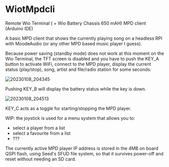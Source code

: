 # WiotMpdcli

Remote Wio Terminal ( + Wio Battery Chassis 650 mAH) MPD client (Arduino IDE)

A basic MPD client that shows the currently playing song on a headless RPI with MoodeAudio (or any other MPD based music player I guess).

Because power saving (standby mode) does not work at this moment on the Wio Terminal, the TFT screen is disabled and you have to push the KEY_A button to activate WiFi, connect to the MPD player, display the current status (play/stop), song, artist and file/radio station for some seconds:

![20230108_204345](https://user-images.githubusercontent.com/2384545/211216045-9a59f470-efb1-4133-93de-d24f1fe82a49.jpg)

Pushing KEY_B will display the battery status while the key is down.

![20230108_204513](https://user-images.githubusercontent.com/2384545/211216060-d9735eac-7844-421d-bec2-12d0c01fd79d.jpg)

KEY_C acts as a toggle for starting/stopping the MPD player.

WIP: the joystick is used for a menu system that allows you to:

- select a player from a list
- select a favourite from a list
- ???
  
The currently active MPD player IP address is stored in the 4MB on board QSPI flash, using Seed's SFUD file system, so that it survives power-off and reset without needing an SD card.
